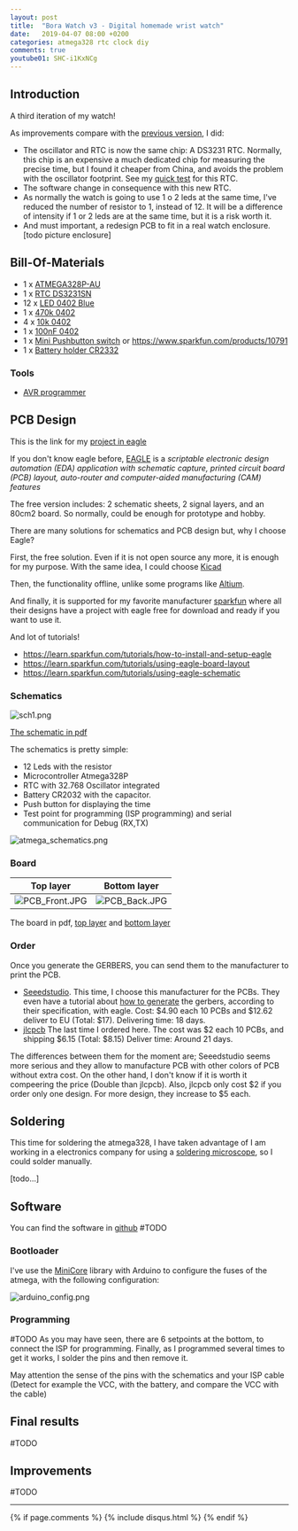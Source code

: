 ```yaml
---
layout: post
title:  "Bora Watch v3 - Digital homemade wrist watch"
date:   2019-04-07 08:00 +0200
categories: atmega328 rtc clock diy
comments: true
youtube01: SHC-i1KxNCg
---
```


## Introduction
A third iteration of my watch!

As improvements compare with the [previous version](https://aherrero.github.io/atmega328/rtc/clock/diy/2018/11/29/BoraWatchv2.html), I did:

- The oscillator and RTC is now the same chip: A DS3231 RTC. Normally, this chip is an expensive a much dedicated chip for measuring the precise time, but I found it cheaper from China, and avoids the problem with the oscillator footprint. See my [quick test](https://aherrero.github.io/arduino/rtc/2019/02/26/RTC-DS3231.html) for this RTC.
- The software change in consequence with this new RTC.
- As normally the watch is going to use 1 o 2 leds at the same time, I've reduced the number of resistor to 1, instead of 12. It will be a difference of intensity if 1 or 2 leds are at the same time, but it is a risk worth it.
- And must important, a redesign PCB to fit in a real watch enclosure.
[todo picture enclosure]

## Bill-Of-Materials
- 1 x [ATMEGA328P-AU](https://www.aliexpress.com/item/ATMEGA328P-AU-QFP-ATMEGA328-AU-TQFP-ATMEGA328P-MEGA328-AU-SMD-new-and-original-IC-ATMEGA328P-U/32887927630.html?spm=a2g0s.9042311.0.0.27424c4d4zTc3I)
- 1 x [RTC DS3231SN](https://www.aliexpress.com/item/Real-Time-Clock-chip-10PCS-DS3231SN-DS3231-16-SOIC/32837219361.html?spm=a2g0s.9042311.0.0.74784c4dAOxq7w)
- 12 x [LED 0402 Blue](https://www.mouser.ch/ProductDetail/inolux/in-s42atb/?qs=qSfuJ%252bfl%2Fd44mcX80VSqfQ==&countrycode=CH&currencycode=CHF)
- 1 x [470k 0402](https://www.mouser.ch/ProductDetail/yageo/rc0402jr-13470rl/?qs=fPU49sp6fCK89krzeMh7Zw==&countrycode=CH&currencycode=CHF)
- 4 x [10k 0402](https://www.mouser.ch/ProductDetail/Panasonic/ERJ-U02D1002X?qs=sGAEpiMZZMu61qfTUdNhG%252B3%2FJaRAwRoXejmwl8ytQw4%3D)
- 1 x [100nF 0402](https://www.mouser.ch/ProductDetail/Wurth-Electronics/885012105010?qs=sGAEpiMZZMvsSlwiRhF8qunkWFWGyo%252BvtYKx4Fsahp4UKn5mJYOzhg%3D%3D)
- 1 x [Mini Pushbutton switch](https://www.sparkfun.com/products/8720) or https://www.sparkfun.com/products/10791
- 1 x [Battery holder CR2332](https://www.distrelec.ch/en/battery-holder-br2020-cl2020-br2025-cr2025-dl2025-br2032-cr2032-dl2032-keystone-3002/p/16952527)

### Tools
- [AVR programmer](https://www.sparkfun.com/products/9825)

## PCB Design
This is the link for my [project in eagle](https://github.com/aherrero/TMR01_Watch/tree/master/v3/Hardware/eagle_files)

If you don't know eagle before, [EAGLE](https://www.autodesk.com/products/eagle/overview) is a _scriptable electronic design automation (EDA) application with schematic capture, printed circuit board (PCB) layout, auto-router and computer-aided manufacturing (CAM) features_

The free version includes: 2 schematic sheets, 2 signal layers, and an 80cm2 board. So normally, could be enough for prototype and hobby.

There are many solutions for schematics and PCB design but, why I choose Eagle?

First, the free solution. Even if it is not open source any more, it is enough for my purpose. With the same idea, I could choose [Kicad](http://kicad-pcb.org/)

Then, the functionality offline, unlike some programs like [Altium](https://www.altium.com/).

And finally, it is supported for my favorite manufacturer [sparkfun](https://www.sparkfun.com/) where all their designs have a project with eagle free for download and ready if you want to use it.

And lot of tutorials!
- https://learn.sparkfun.com/tutorials/how-to-install-and-setup-eagle
- https://learn.sparkfun.com/tutorials/using-eagle-board-layout
- https://learn.sparkfun.com/tutorials/using-eagle-schematic

### Schematics

![sch1.png](https://raw.githubusercontent.com/aherrero/TMR01_Watch/master/v3/Hardware/TMR01_v3_pcb_top.png)

[The schematic in pdf](https://github.com/aherrero/TMR01_Watch/blob/master/v3/Hardware/TMR01_v3_schematic.pdf)

The schematics is pretty simple:
- 12 Leds with the resistor
- Microcontroller Atmega328P
- RTC with 32.768 Oscillator integrated
- Battery CR2032 with the capacitor.
- Push button for displaying the time
- Test point for programming (ISP programming) and serial communication for Debug (RX,TX)

![atmega_schematics.png](/assets/tmr01_v2/bora2/atmega_schematics.png)

### Board

| Top layer| Bottom layer|
|-------|--------|
| ![PCB_Front.JPG](https://raw.githubusercontent.com/aherrero/TMR01_Watch/master/v3/Hardware/TMR01_v3_pcb_top.png) | ![PCB_Back.JPG](https://raw.githubusercontent.com/aherrero/TMR01_Watch/master/v3/Hardware/TMR01_v3_pcb_bottom.png) |

The board in pdf, [top layer](https://github.com/aherrero/TMR01_Watch/blob/master/v3/Hardware/TMR01_v3_pcb_top.pdf) and [bottom layer](https://github.com/aherrero/TMR01_Watch/blob/master/v3/Hardware/TMR01_v3_pcb_bottom.pdf)


### Order
Once you generate the GERBERS, you can send them to the manufacturer to print the PCB.

- [Seeedstudio](https://www.seeedstudio.com/). This time, I choose this manufacturer for the PCBs. They even have a tutorial about [how to generate](http://support.seeedstudio.com/knowledgebase/articles/1176949-how-to-generate-gerber-file-from-eagle) the gerbers, according to their specification, with eagle.
Cost: $4.90 each 10 PCBs and $12.62 deliver to EU (Total: $17). Delivering time: 18 days.
- [jlcpcb](https://jlcpcb.com/) The last time I ordered here. The cost was $2 each 10 PCBs, and shipping $6.15 (Total: $8.15) Deliver time: Around 21 days.

The differences between them for the moment are; Seeedstudio seems more serious and they allow to manufacture PCB with other colors of PCB without extra cost. On the other hand, I don't know if it is worth it compeering the price (Double than jlcpcb). Also, jlcpcb only cost $2 if you order only one design. For more design, they increase to $5 each.

## Soldering
This time for soldering the atmega328, I have taken advantage of I am working in a electronics company for using a [soldering microscope](https://www.microscope.com/specialty-microscopes/soldering-microscopes/), so I could solder manually.

[todo...]

## Software
You can find the software in [github](https://github.com/aherrero/TMR01_Watch/tree/master/v2/Software/TMR01v2)
#TODO

### Bootloader
I've use the [MiniCore](https://github.com/MCUdude/MiniCore) library with Arduino to configure the fuses of the atmega, with the following configuration:

![arduino_config.png](/assets/tmr01_v2/bora2/arduino_config.png)

### Programming
#TODO
As you may have seen, there are 6 setpoints at the bottom, to connect the ISP for programming. Finally, as I programmed several times to get it works, I solder the pins and then remove it.

May attention the sense of the pins with the schematics and your ISP cable (Detect for example the VCC, with the  battery, and compare the VCC with the cable)

## Final results
#TODO

## Improvements
#TODO

***

{% if page.comments %}
{% include disqus.html %}
{% endif %}
